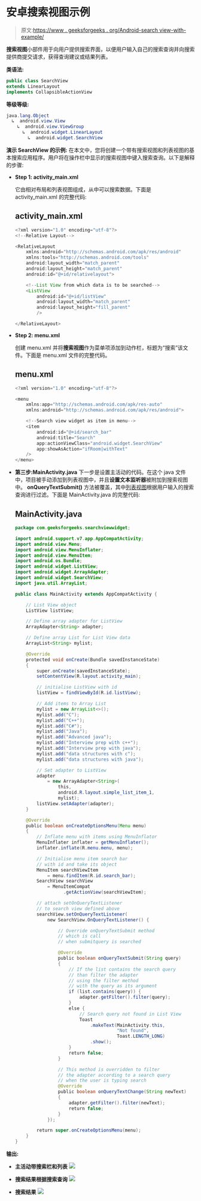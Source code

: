# 安卓搜索视图示例

> 原文:[https://www . geeksforgeeks . org/Android-search view-with-example/](https://www.geeksforgeeks.org/android-searchview-with-example/)

**搜索视图**小部件用于向用户提供搜索界面，以便用户输入自己的搜索查询并向搜索提供商提交请求，获得查询建议或结果列表。

**类语法:**

```java
public class SearchView
extends LinearLayout
implements CollapsibleActionView

```

**等级等级:**

```java
java.lang.Object
  ↳  android.view.View
    ↳  android.view.ViewGroup
      ↳  android.widget.LinearLayout
        ↳  android.widget.SearchView

```

**演示 SearchView 的示例:**
在本文中，您将创建一个带有搜索视图和列表视图的基本搜索应用程序。用户将在操作栏中显示的搜索视图中键入搜索查询。以下是解释的步骤:

*   **Step 1: activity_main.xml**

    它由相对布局和列表视图组成，从中可以搜索数据。下面是 activity_main.xml 的完整代码:

    ## activity_main.xml

    ```java
    <?xml version="1.0" encoding="utf-8"?>
    <!--Relative Layout-->

    <RelativeLayout 
        xmlns:android="http://schemas.android.com/apk/res/android"
        xmlns:tools="http://schemas.android.com/tools"
        android:layout_width="match_parent"
        android:layout_height="match_parent"
        android:id="@+id/relativelayout">

        <!--List View from which data is to be searched-->
        <ListView
            android:id="@+id/listView"
            android:layout_width="match_parent"
            android:layout_height="fill_parent"
            />

    </RelativeLayout>
    ```

*   **Step 2: menu.xml**

    创建 menu.xml 并将**搜索视图**作为菜单项添加到动作栏，标题为“搜索”该文件。下面是 menu.xml 文件的完整代码。

    ## menu.xml

    ```java
    <?xml version="1.0" encoding="utf-8"?>  

    <menu 
        xmlns:app="http://schemas.android.com/apk/res-auto"  
        xmlns:android="http://schemas.android.com/apk/res/android">   

        <!--Search view widget as item in menu-->
        <item  
            android:id="@+id/search_bar"  
            android:title="Search" 
            app:actionViewClass="android.widget.SearchView" 
            app:showAsAction="ifRoom|withText"  
        />  
    </menu>  
    ```

*   **第三步:MainActivity.java**
    下一步是设置主活动的代码。在这个 java 文件中，项目被手动添加到列表视图中，并且**设置文本监听器**被附加到搜索视图中。 **onQueryTextSubmit()** 方法被覆盖，其中[列表视图](https://www.geeksforgeeks.org/android-listview-in-kotlin/)根据用户输入的搜索查询进行过滤。下面是 MainActivity.java 的完整代码:

    ## MainActivity.java

    ```java
    package com.geeksforgeeks.searchviewwidget;

    import android.support.v7.app.AppCompatActivity;
    import android.view.Menu;
    import android.view.MenuInflater;
    import android.view.MenuItem;
    import android.os.Bundle;
    import android.widget.ListView;
    import android.widget.ArrayAdapter;
    import android.widget.SearchView;
    import java.util.ArrayList;

    public class MainActivity extends AppCompatActivity {

        // List View object
        ListView listView;

        // Define array adapter for ListView
        ArrayAdapter<String> adapter;

        // Define array List for List View data
        ArrayList<String> mylist;

        @Override
        protected void onCreate(Bundle savedInstanceState)
        {
            super.onCreate(savedInstanceState);
            setContentView(R.layout.activity_main);

            // initialise ListView with id
            listView = findViewById(R.id.listView);

            // Add items to Array List
            mylist = new ArrayList<>();
            mylist.add("C");
            mylist.add("C++");
            mylist.add("C#");
            mylist.add("Java");
            mylist.add("Advanced java");
            mylist.add("Interview prep with c++");
            mylist.add("Interview prep with java");
            mylist.add("data structures with c");
            mylist.add("data structures with java");

            // Set adapter to ListView
            adapter
                = new ArrayAdapter<String>(
                    this,
                    android.R.layout.simple_list_item_1,
                    mylist);
            listView.setAdapter(adapter);
        }

        @Override
        public boolean onCreateOptionsMenu(Menu menu)
        {
            // Inflate menu with items using MenuInflator
            MenuInflater inflater = getMenuInflater();
            inflater.inflate(R.menu.menu, menu);

            // Initialise menu item search bar
            // with id and take its object
            MenuItem searchViewItem
                = menu.findItem(R.id.search_bar);
            SearchView searchView
                = MenuItemCompat
                      .getActionView(searchViewItem);

            // attach setOnQueryTextListener
            // to search view defined above
            searchView.setOnQueryTextListener(
                new SearchView.OnQueryTextListener() {

                    // Override onQueryTextSubmit method
                    // which is call
                    // when submitquery is searched

                    @Override
                    public boolean onQueryTextSubmit(String query)
                    {
                        // If the list contains the search query
                        // than filter the adapter
                        // using the filter method
                        // with the query as its argument
                        if (list.contains(query)) {
                            adapter.getFilter().filter(query);
                        }
                        else {
                            // Search query not found in List View
                            Toast
                                .makeText(MainActivity.this,
                                          "Not found",
                                          Toast.LENGTH_LONG)
                                .show();
                        }
                        return false;
                    }

                    // This method is overridden to filter
                    // the adapter according to a search query
                    // when the user is typing search
                    @Override
                    public boolean onQueryTextChange(String newText)
                    {
                        adapter.getFilter().filter(newText);
                        return false;
                    }
                });

            return super.onCreateOptionsMenu(menu);
        }
    }
    ```

**输出:**

*   **主活动带搜索栏和列表**
    [![](img/3fde4814b4ae17a3b2eac4d20a7c6415.png)](https://media.geeksforgeeks.org/wp-content/uploads/20191214191026/s1.jpeg)
*   **搜索结果根据搜索查询**
    [![](img/399d814bdd39eab218fd6e421cf3842a.png)](https://media.geeksforgeeks.org/wp-content/uploads/20191214191242/s2.jpeg)

*   **搜索结果**
    [![](img/c80c69d3740393d5a3b24017f635b920.png)](https://media.geeksforgeeks.org/wp-content/uploads/20191214191349/s3.jpeg)